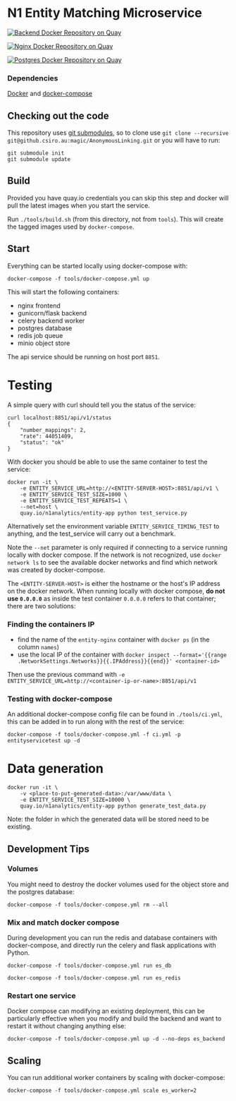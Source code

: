 # N1 Entity Matching Microservice

[![Backend Docker Repository on Quay](https://quay.io/repository/n1analytics/entity-app/status?token=ec8444d6-f940-4dcf-a840-2a077f56fb1b "Backend Docker Repository on Quay")](https://quay.io/repository/n1analytics/entity-app)

[![Nginx Docker Repository on Quay](https://quay.io/repository/n1analytics/entity-nginx/status "Nginx Docker Repository on Quay")](https://quay.io/repository/n1analytics/entity-nginx)

[![Postgres Docker Repository on Quay](https://quay.io/repository/n1analytics/entity-db-server/status?token=35be0156-f6a5-4916-96a3-849aee10c6b2 "Postgres Docker Repository on Quay")](https://quay.io/repository/n1analytics/entity-db-server)

### Dependencies

[Docker](http://docs.docker.com/installation/) and [docker-compose](http://docs.docker.com/compose/)

## Checking out the code

This repository uses [git submodules](https://git-scm.com/book/en/v2/Git-Tools-Submodules), so to clone
use `git clone --recursive git@github.csiro.au:magic/AnonymousLinking.git` or you will have to run:

```
git submodule init
git submodule update
```

## Build

Provided you have quay.io credentials you can skip this step and docker will pull the
latest images when you start the service.

Run `./tools/build.sh` (from this directory, not from `tools`). This will create the tagged
images used by `docker-compose`.

## Start

Everything can be started locally using docker-compose with:

    docker-compose -f tools/docker-compose.yml up

This will start the following containers:

- nginx frontend
- gunicorn/flask backend
- celery backend worker
- postgres database
- redis job queue
- minio object store

The api service should be running on host port `8851`.

# Testing

A simple query with curl should tell you the status of the service:

    curl localhost:8851/api/v1/status
    {
        "number_mappings": 2,
        "rate": 44051409,
        "status": "ok"
    }

With docker you should be able to use the same container to test the service:

    docker run -it \
        -e ENTITY_SERVICE_URL=http://<ENTITY-SERVER-HOST>:8851/api/v1 \
        -e ENTITY_SERVICE_TEST_SIZE=1000 \
        -e ENTITY_SERVICE_TEST_REPEATS=1 \
        --net=host \
        quay.io/n1analytics/entity-app python test_service.py

Alternatively set the environment variable `ENTITY_SERVICE_TIMING_TEST` to
anything, and the test_service will carry out a benchmark.

Note the `--net` parameter is only required if connecting to a service running locally
with docker compose. If the network is not recognized, use `docker network ls` to
see the available docker networks and find which network was created by docker-compose.

The `<ENTITY-SERVER-HOST>` is either the hostname or the host's IP address on the
docker network. When running locally with docker compose, **do not use `0.0.0.0`** as 
inside the test container `0.0.0.0` refers to that container; there are two solutions:

### Finding the containers IP

- find the name of the `entity-nginx` container with `docker ps` (in the column `names`)
- use the local IP of the container with
  `docker inspect --format='{{range .NetworkSettings.Networks}}{{.IPAddress}}{{end}}' <container-id>`

Then use the previous command with `-e ENTITY_SERVICE_URL=http://<container-ip-or-name>:8851/api/v1`

### Testing with docker-compose

An additional docker-compose config file can be found in `./tools/ci.yml`,
this can be added in to run along with the rest of the service:

    docker-compose -f tools/docker-compose.yml -f ci.yml -p entityservicetest up -d


# Data generation

    docker run -it \
        -v <place-to-put-generated-data>:/var/www/data \
        -e ENTITY_SERVICE_TEST_SIZE=10000 \
        quay.io/n1analytics/entity-app python generate_test_data.py

Note: the folder in which the generated data will be stored need to be existing.

## Development Tips

### Volumes

You might need to destroy the docker volumes used for the object store
and the postgres database:

    docker-compose -f tools/docker-compose.yml rm --all


### Mix and match docker compose

During development you can run the redis and database containers with
docker-compose, and directly run the celery and flask applications with Python.


    docker-compose -f tools/docker-compose.yml run es_db

    docker-compose -f tools/docker-compose.yml run es_redis

### Restart one service

Docker compose can modifying an existing deployment, this can be particularly
effective when you modify and build the backend and want to restart it without
changing anything else:

    docker-compose -f tools/docker-compose.yml up -d --no-deps es_backend


## Scaling

You can run additional worker containers by scaling with docker-compose:

    docker-compose -f tools/docker-compose.yml scale es_worker=2


